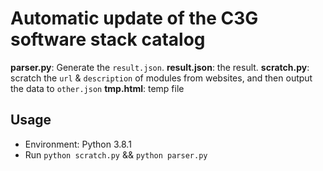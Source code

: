 # Automatic update of the C3G software stack catalog
**parser.py**: Generate the `result.json`.
**result.json**: the result.
**scratch.py**: scratch the `url` & `description` of modules from websites, and then output the data to `other.json`
**tmp.html**: temp file

## Usage
* Environment: Python 3.8.1
* Run `python scratch.py` && `python parser.py`